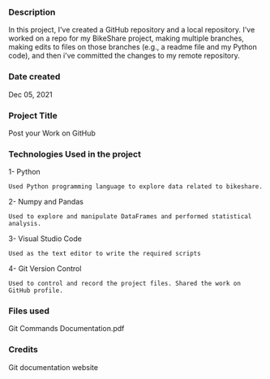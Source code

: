 ### Description
In this project, I've created a GitHub repository and a local repository. I've worked on a repo for my BikeShare project, making multiple branches, making edits to files on those branches (e.g., a readme file and my Python code), and then i've committed the changes to my remote repository.

### Date created
Dec 05, 2021

### Project Title
Post your Work on GitHub

### Technologies Used in the project

1- Python

    Used Python programming language to explore data related to bikeshare.

2- Numpy and Pandas

    Used to explore and manipulate DataFrames and performed statistical analysis.

3- Visual Studio Code

    Used as the text editor to write the required scripts

4- Git Version Control

    Used to control and record the project files. Shared the work on GitHub profile.

### Files used
Git Commands Documentation.pdf

### Credits
Git documentation website

